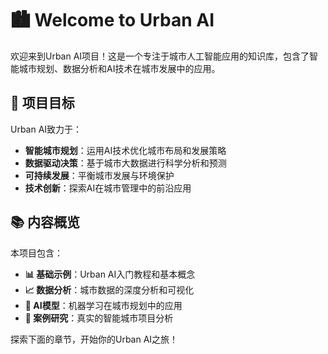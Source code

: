 # 🏙️ Welcome to Urban AI

欢迎来到Urban AI项目！这是一个专注于城市人工智能应用的知识库，包含了智能城市规划、数据分析和AI技术在城市发展中的应用。

## 🎯 项目目标

Urban AI致力于：

- **智能城市规划**：运用AI技术优化城市布局和发展策略
- **数据驱动决策**：基于城市大数据进行科学分析和预测
- **可持续发展**：平衡城市发展与环境保护
- **技术创新**：探索AI在城市管理中的前沿应用

## 📚 内容概览

本项目包含：

- **📊 基础示例**：Urban AI入门教程和基本概念
- **📈 数据分析**：城市数据的深度分析和可视化
- **🤖 AI模型**：机器学习在城市规划中的应用
- **🌿 案例研究**：真实的智能城市项目分析

探索下面的章节，开始你的Urban AI之旅！

```{tableofcontents}
```